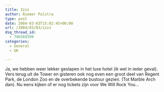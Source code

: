 ```yaml
---
title: Zzzz
author: Riemer Palstra
type: post
date: 2004-03-03T15:02:45+00:00
url: /2004/03/03/zzzz
dsq_thread_id:
  - 796569399
categories:
  - General
  - UK

---
```

Ja, we hebben weer lekker geslapen in het luxe hotel (ik wel in ieder geval). Vers terug uit de Tower en gisteren ook nog even een groot deel van Regent Park, de London Zoo en de overbekende bustour gezien. (Tot Marble Arch dan). Nu eens kijken of er nog tickets zijn voor We Will Rock You&#8230;
